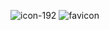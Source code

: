 ![icon-192](https://github.com/user-attachments/assets/2a0c9f36-f9bc-4250-9b23-d005f55f7b28)
![favicon](https://github.com/user-attachments/assets/b0d9d8a8-c4a3-4613-939a-7961dacb9a9f)
